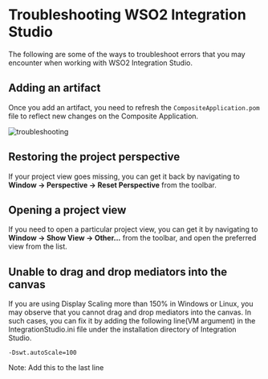 # Troubleshooting WSO2 Integration Studio

The following are some of the ways to troubleshoot errors that you may encounter when working with WSO2 Integration Studio.

## Adding an artifact

Once you add an artifact, you need to refresh the `CompositeApplication.pom`
file to reflect new changes on the Composite Application.

![troubleshooting](../../assets/img/workbench/refresh-integration-studio.png)

## Restoring the project perspective

If your project view goes missing, you can get it back by navigating
to **Window -> Perspective -> Reset Perspective** from the toolbar.

## Opening a project view

If you need to open a particular project view, you can get it by
navigating to **Window -> Show View -> Other...** from the
toolbar, and open the preferred view from the list.

## Unable to drag and drop mediators into the canvas

If you are using Display Scaling more than 150% in Windows or Linux, you may observe that you cannot drag and drop mediators into the canvas. In such cases, you can fix it by adding the following line(VM argument) in the IntegrationStudio.ini file under the installation directory of Integration Studio.

`-Dswt.autoScale=100`

Note: Add this to the last line




  
